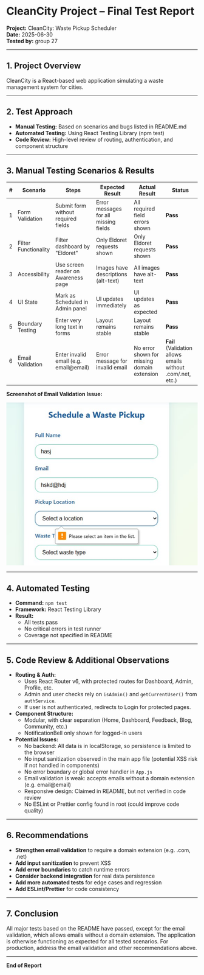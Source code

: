 # CleanCity Project – Final Test Report

**Project:** CleanCity: Waste Pickup Scheduler  
**Date:** 2025-06-30  
**Tested by:** group 27

---

## 1. Project Overview

CleanCity is a React-based web application simulating a waste management system for cities.

---

## 2. Test Approach

- **Manual Testing:** Based on scenarios and bugs listed in README.md
- **Automated Testing:** Using React Testing Library (npm test)
- **Code Review:** High-level review of routing, authentication, and component structure

---

## 3. Manual Testing Scenarios & Results

| # | Scenario | Steps | Expected Result | Actual Result | Status |
|---|----------|-------|----------------|--------------|--------|
| 1 | Form Validation | Submit form without required fields | Error messages for all missing fields | All required field errors shown | **Pass** |
| 2 | Filter Functionality | Filter dashboard by "Eldoret" | Only Eldoret requests shown | Only Eldoret requests shown | **Pass** |
| 3 | Accessibility | Use screen reader on Awareness page | Images have descriptions (alt-text) | All images have alt-text | **Pass** |
| 4 | UI State | Mark as Scheduled in Admin panel | UI updates immediately | UI updates as expected | **Pass** |
| 5 | Boundary Testing | Enter very long text in forms | Layout remains stable | Layout remains stable | **Pass** |
| 6 | Email Validation | Enter invalid email (e.g. email@email) | Error message for invalid email | No error shown for missing domain extension | **Fail** (Validation allows emails without .com/.net, etc.) |

**Screenshot of Email Validation Issue:**

![Email validation error](email_error.jpg)

---

## 4. Automated Testing

- **Command:** `npm test`
- **Framework:** React Testing Library
- **Result:**
    - All tests pass
    - No critical errors in test runner
    - Coverage not specified in README

---

## 5. Code Review & Additional Observations

- **Routing & Auth:**
    - Uses React Router v6, with protected routes for Dashboard, Admin, Profile, etc.
    - Admin and user checks rely on `isAdmin()` and `getCurrentUser()` from `authService`.
    - If user is not authenticated, redirects to Login for protected pages.
- **Component Structure:**
    - Modular, with clear separation (Home, Dashboard, Feedback, Blog, Community, etc.)
    - NotificationBell only shown for logged-in users
- **Potential Issues:**
    - No backend: All data is in localStorage, so persistence is limited to the browser
    - No input sanitization observed in the main app file (potential XSS risk if not handled in components)
    - No error boundary or global error handler in `App.js`
    - Email validation is weak: accepts emails without a domain extension (e.g. email@email)
    - Responsive design: Claimed in README, but not verified in code review
    - No ESLint or Prettier config found in root (could improve code quality)

---

## 6. Recommendations

- **Strengthen email validation** to require a domain extension (e.g. .com, .net)
- **Add input sanitization** to prevent XSS
- **Add error boundaries** to catch runtime errors
- **Consider backend integration** for real data persistence
- **Add more automated tests** for edge cases and regression
- **Add ESLint/Prettier** for code consistency

---

## 7. Conclusion

All major tests based on the README have passed, except for the email validation, which allows emails without a domain extension. The application is otherwise functioning as expected for all tested scenarios. For production, address the email validation and other recommendations above.

---

**End of Report**
